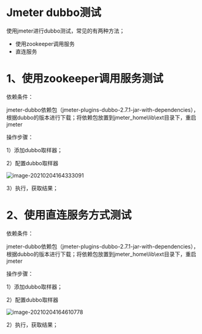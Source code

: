 # Jmeter dubbo测试

使用jmeter进行dubbo测试，常见的有两种方法；

- 使用zookeeper调用服务
- 直连服务

# 1、使用zookeeper调用服务测试

依赖条件：

jmeter-dubbo依赖包（jmeter-plugins-dubbo-2.7.1-jar-with-dependencies），根据dubbo的版本进行下载；将依赖包放置到jmeter_home\lib\ext目录下，重启jmeter

操作步骤：

1）添加dubbo取样器；

2）配置dubbo取样器

![image-20210204164333091](https://wangzaolin.github.io/SoftwareTest/mybook/img/image-20210204164333091.png)

3）执行，获取结果；



# 2、使用直连服务方式测试

依赖条件：

jmeter-dubbo依赖包（jmeter-plugins-dubbo-2.7.1-jar-with-dependencies），根据dubbo的版本进行下载；将依赖包放置到jmeter_home\lib\ext目录下，重启jmeter

操作步骤：

1）添加dubbo取样器；

2）配置dubbo取样器

![image-20210204164610778](https://wangzaolin.github.io/SoftwareTest/mybook/img/image-20210204164610778.png)

2）执行，获取结果；

